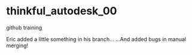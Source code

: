 # thinkful_autodesk_00
github training

Eric added a little something in his branch...
...And added bugs in manual merging!
